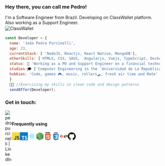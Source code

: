 ### Hey there, you can call me Pedro! 
I'm a Software Engineer from Brazil.
Developing on ClassWallet platform. Also working as a Support Engineer. </br>
<img align="center" alt="ClassWallet" width="122px" src="https://ww1.prweb.com/prfiles/2018/10/18/15851826/gI_75712_cw-blue-300dpi-2000x320%20vert.png" />
```javascript
const Developer = {
  name: 'João Pedro Purcinelli',
  age: 23,
  currentStack: [ 'NodeJS, Reactjs, React Native, MongoDB'],
  otherSkills: ['HTML5, CSS, SASS,  Angularjs, Vuejs, TypeScript, Docker, Documentation, Confluence and Jira professional knowledge, MySQL, SQLite, postgreSQL, Python'], 
  status: 📓 'Working as a PO and Support Engineer on a financial technology company',
  studies:🎓 ['Computer Engineering in the `Universidad de La Republica` - Montevideo, Uruguay', 'RocketSeat goStack Bootcamp', 'FreeCodeCamp', 'Free Content'],
  hobbies: 'Code, games 🎮, music, rollers🛹, fresh air time and Mate'
  }
  💪🏼 //Exercising my skills in clean code and design patterns
  sendOffer(Developer);
 ```
      
          
       
### Get in touch:
<img align="left" alt="pedropurcinelli | LinkedIn" width="22px" src="https://cdn.jsdelivr.net/npm/simple-icons@v3/icons/linkedin.svg" />
 <br />           

#### Frequently using

<img align="left" alt="JavaScript" width="26px" src="https://raw.githubusercontent.com/github/explore/80688e429a7d4ef2fca1e82350fe8e3517d3494d/topics/javascript/javascript.png" />
<img align="left" alt="JavaScript" width="26px" src="https://raw.githubusercontent.com/github/explore/80688e429a7d4ef2fca1e82350fe8e3517d3494d/topics/typescript/typescript.png" />
<img align="left" alt="React" width="26px" src="https://raw.githubusercontent.com/github/explore/80688e429a7d4ef2fca1e82350fe8e3517d3494d/topics/react/react.png" />
<img align="left" alt="Node.js" width="26px" src="https://raw.githubusercontent.com/github/explore/80688e429a7d4ef2fca1e82350fe8e3517d3494d/topics/nodejs/nodejs.png" />
<img align="left" alt="HTML5" width="26px" src="https://raw.githubusercontent.com/github/explore/80688e429a7d4ef2fca1e82350fe8e3517d3494d/topics/html/html.png" />
<img align="left" alt="CSS3" width="26px" src="https://raw.githubusercontent.com/github/explore/80688e429a7d4ef2fca1e82350fe8e3517d3494d/topics/css/css.png" />
<img align="left" alt="Git" width="26px" src="https://raw.githubusercontent.com/github/explore/80688e429a7d4ef2fca1e82350fe8e3517d3494d/topics/git/git.png" />
<img align="left" alt="GitHub" width="26px" src="https://raw.githubusercontent.com/github/explore/78df643247d429f6cc873026c0622819ad797942/topics/github/github.png" />

<br />
<br />
     
  
